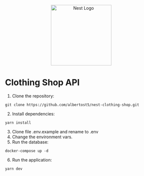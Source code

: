 <p align="center">
  <a href="http://nestjs.com/" target="blank"><img src="https://nestjs.com/img/logo-small.svg" width="200" alt="Nest Logo" /></a>
</p>

# Clothing Shop API

1. Clone the repository:

```
git clone https://github.com/albertost5/nest-clothing-shop.git
```

2. Install dependencies:

```
yarn install
```

3. Clone file .env.example and rename to .env
4. Change the environment vars.
5. Run the database:

```
docker-compose up -d
```

6. Run the application:

```
yarn dev
```
